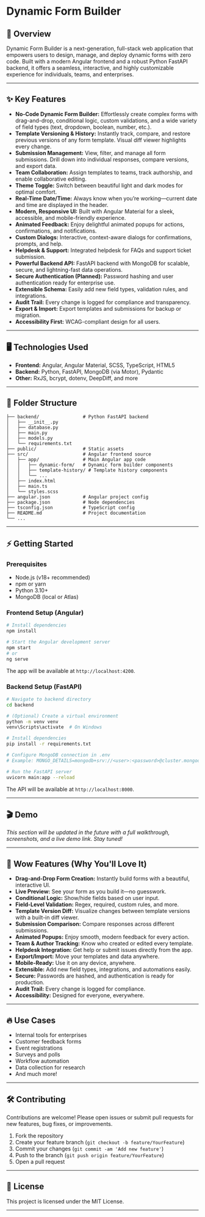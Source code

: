 # Dynamic Form Builder

## 🚀 Overview
Dynamic Form Builder is a next-generation, full-stack web application that empowers users to design, manage, and deploy dynamic forms with zero code. Built with a modern Angular frontend and a robust Python FastAPI backend, it offers a seamless, interactive, and highly customizable experience for individuals, teams, and enterprises.

---

## ✨ Key Features

- **No-Code Dynamic Form Builder:** Effortlessly create complex forms with drag-and-drop, conditional logic, custom validations, and a wide variety of field types (text, dropdown, boolean, number, etc.).
- **Template Versioning & History:** Instantly track, compare, and restore previous versions of any form template. Visual diff viewer highlights every change.
- **Submission Management:** View, filter, and manage all form submissions. Drill down into individual responses, compare versions, and export data.
- **Team Collaboration:** Assign templates to teams, track authorship, and enable collaborative editing.
- **Theme Toggle:** Switch between beautiful light and dark modes for optimal comfort.
- **Real-Time Date/Time:** Always know when you’re working—current date and time are displayed in the header.
- **Modern, Responsive UI:** Built with Angular Material for a sleek, accessible, and mobile-friendly experience.
- **Animated Feedback:** Enjoy delightful animated popups for actions, confirmations, and notifications.
- **Custom Dialogs:** Interactive, context-aware dialogs for confirmations, prompts, and help.
- **Helpdesk & Support:** Integrated helpdesk for FAQs and support ticket submission.
- **Powerful Backend API:** FastAPI backend with MongoDB for scalable, secure, and lightning-fast data operations.
- **Secure Authentication (Planned):** Password hashing and user authentication ready for enterprise use.
- **Extensible Schema:** Easily add new field types, validation rules, and integrations.
- **Audit Trail:** Every change is logged for compliance and transparency.
- **Export & Import:** Export templates and submissions for backup or migration.
- **Accessibility First:** WCAG-compliant design for all users.

---

## 🖥️ Technologies Used

- **Frontend:** Angular, Angular Material, SCSS, TypeScript, HTML5
- **Backend:** Python, FastAPI, MongoDB (via Motor), Pydantic
- **Other:** RxJS, bcrypt, dotenv, DeepDiff, and more

---

## 📁 Folder Structure

```
├── backend/                # Python FastAPI backend
│   ├── __init__.py
│   ├── database.py
│   ├── main.py
│   ├── models.py
│   └── requirements.txt
├── public/                 # Static assets
├── src/                    # Angular frontend source
│   ├── app/                # Main Angular app code
│   │   ├── dynamic-form/   # Dynamic form builder components
│   │   ├── template-history/ # Template history components
│   │   └── ...
│   ├── index.html
│   ├── main.ts
│   └── styles.scss
├── angular.json            # Angular project config
├── package.json            # Node dependencies
├── tsconfig.json           # TypeScript config
├── README.md               # Project documentation
└── ...
```

---

## ⚡ Getting Started

### Prerequisites
- Node.js (v18+ recommended)
- npm or yarn
- Python 3.10+
- MongoDB (local or Atlas)

### Frontend Setup (Angular)
```bash
# Install dependencies
npm install

# Start the Angular development server
npm start
# or
ng serve
```
The app will be available at `http://localhost:4200`.

### Backend Setup (FastAPI)
```bash
# Navigate to backend directory
cd backend

# (Optional) Create a virtual environment
python -m venv venv
venv\Scripts\activate  # On Windows

# Install dependencies
pip install -r requirements.txt

# Configure MongoDB connection in .env
# Example: MONGO_DETAILS=mongodb+srv://<user>:<password>@cluster.mongodb.net/?retryWrites=true&w=majority

# Run the FastAPI server
uvicorn main:app --reload
```
The API will be available at `http://localhost:8000`.

---
## 🎬 Demo

*This section will be updated in the future with a full walkthrough, screenshots, and a live demo link. Stay tuned!*

---
## 🌟 Wow Features (Why You'll Love It)

- **Drag-and-Drop Form Creation:** Instantly build forms with a beautiful, interactive UI.
- **Live Preview:** See your form as you build it—no guesswork.
- **Conditional Logic:** Show/hide fields based on user input.
- **Field-Level Validation:** Regex, required, custom rules, and more.
- **Template Version Diff:** Visualize changes between template versions with a built-in diff viewer.
- **Submission Comparison:** Compare responses across different submissions.
- **Animated Popups:** Enjoy smooth, modern feedback for every action.
- **Team & Author Tracking:** Know who created or edited every template.
- **Helpdesk Integration:** Get help or submit issues directly from the app.
- **Export/Import:** Move your templates and data anywhere.
- **Mobile-Ready:** Use it on any device, anywhere.
- **Extensible:** Add new field types, integrations, and automations easily.
- **Secure:** Passwords are hashed, and authentication is ready for production.
- **Audit Trail:** Every change is logged for compliance.
- **Accessibility:** Designed for everyone, everywhere.

---

## 🔥 Use Cases

- Internal tools for enterprises
- Customer feedback forms
- Event registrations
- Surveys and polls
- Workflow automation
- Data collection for research
- And much more!

---

## 🛠️ Contributing
Contributions are welcome! Please open issues or submit pull requests for new features, bug fixes, or improvements.

1. Fork the repository
2. Create your feature branch (`git checkout -b feature/YourFeature`)
3. Commit your changes (`git commit -am 'Add new feature'`)
4. Push to the branch (`git push origin feature/YourFeature`)
5. Open a pull request

---

## 📜 License
This project is licensed under the MIT License.

---




